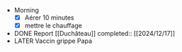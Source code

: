 - Morning
  * [x] Aérer 10 minutes
  * [x] mettre le chauffage
- DONE Report [[Duchâteau]]
  completed:: [[2024/12/17]]
- LATER Vaccin grippe Papa